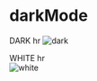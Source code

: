 # darkMode

DARK
hr
![dark](https://user-images.githubusercontent.com/66878884/132625991-44dc5960-6ebf-49bb-b245-6e9489f0d643.jpg)

WHITE
hr  
![white](https://user-images.githubusercontent.com/66878884/132626000-964b574e-41b2-4582-a66a-04022d58e5ae.jpg)


